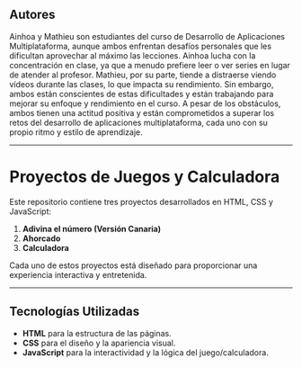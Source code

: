 ## Autores

Ainhoa y Mathieu son estudiantes del curso de Desarrollo de Aplicaciones Multiplataforma, aunque ambos enfrentan desafíos personales que les dificultan aprovechar al máximo las lecciones. Ainhoa lucha con la concentración en clase, ya que a menudo prefiere leer o ver series en lugar de atender al profesor. Mathieu, por su parte, tiende a distraerse viendo vídeos durante las clases, lo que impacta su rendimiento. Sin embargo, ambos están conscientes de estas dificultades y están trabajando para mejorar su enfoque y rendimiento en el curso. A pesar de los obstáculos, ambos tienen una actitud positiva y están comprometidos a superar los retos del desarrollo de aplicaciones multiplataforma, cada uno con su propio ritmo y estilo de aprendizaje.
 
---   
 
# Proyectos de Juegos y Calculadora

Este repositorio contiene tres proyectos desarrollados en HTML, CSS y JavaScript:

1. **Adivina el número (Versión Canaria)**
2. **Ahorcado**
3. **Calculadora**

Cada uno de estos proyectos está diseñado para proporcionar una experiencia interactiva y entretenida.

---

## Tecnologías Utilizadas

- **HTML** para la estructura de las páginas.
- **CSS** para el diseño y la apariencia visual.
- **JavaScript** para la interactividad y la lógica del juego/calculadora.
